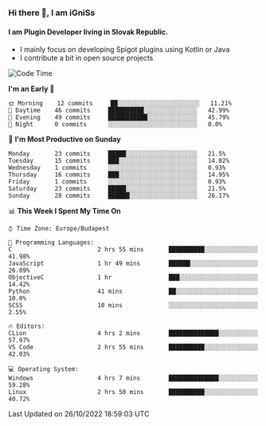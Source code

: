 ### Hi there 👋, I am iGniSs

#### I am Plugin Developer living in Slovak Republic.
- I mainly focus on developing Spigot plugins using Kotlin or Java
- I contribute a bit in open source projects

<!--START_SECTION:waka-->
![Code Time](http://img.shields.io/badge/Code%20Time-943%20hrs%2010%20mins-blue)

**I'm an Early 🐤** 

```text
🌞 Morning    12 commits     ██░░░░░░░░░░░░░░░░░░░░░░░   11.21% 
🌆 Daytime    46 commits     ██████████░░░░░░░░░░░░░░░   42.99% 
🌃 Evening    49 commits     ███████████░░░░░░░░░░░░░░   45.79% 
🌙 Night      0 commits      ░░░░░░░░░░░░░░░░░░░░░░░░░   0.0%

```
📅 **I'm Most Productive on Sunday** 

```text
Monday       23 commits     █████░░░░░░░░░░░░░░░░░░░░   21.5% 
Tuesday      15 commits     ███░░░░░░░░░░░░░░░░░░░░░░   14.02% 
Wednesday    1 commits      ░░░░░░░░░░░░░░░░░░░░░░░░░   0.93% 
Thursday     16 commits     ███░░░░░░░░░░░░░░░░░░░░░░   14.95% 
Friday       1 commits      ░░░░░░░░░░░░░░░░░░░░░░░░░   0.93% 
Saturday     23 commits     █████░░░░░░░░░░░░░░░░░░░░   21.5% 
Sunday       28 commits     ██████░░░░░░░░░░░░░░░░░░░   26.17%

```


📊 **This Week I Spent My Time On** 

```text
⌚︎ Time Zone: Europe/Budapest

💬 Programming Languages: 
C                        2 hrs 55 mins       ██████████░░░░░░░░░░░░░░░   41.98% 
JavaScript               1 hr 49 mins        ██████░░░░░░░░░░░░░░░░░░░   26.09% 
ObjectiveC               1 hr                ███░░░░░░░░░░░░░░░░░░░░░░   14.42% 
Python                   41 mins             ██░░░░░░░░░░░░░░░░░░░░░░░   10.0% 
SCSS                     10 mins             ░░░░░░░░░░░░░░░░░░░░░░░░░   2.55%

🔥 Editors: 
CLion                    4 hrs 2 mins        ██████████████░░░░░░░░░░░   57.97% 
VS Code                  2 hrs 55 mins       ██████████░░░░░░░░░░░░░░░   42.03%

💻 Operating System: 
Windows                  4 hrs 7 mins        ██████████████░░░░░░░░░░░   59.28% 
Linux                    2 hrs 50 mins       ██████████░░░░░░░░░░░░░░░   40.72%

```


 Last Updated on 26/10/2022 18:59:03 UTC
<!--END_SECTION:waka-->